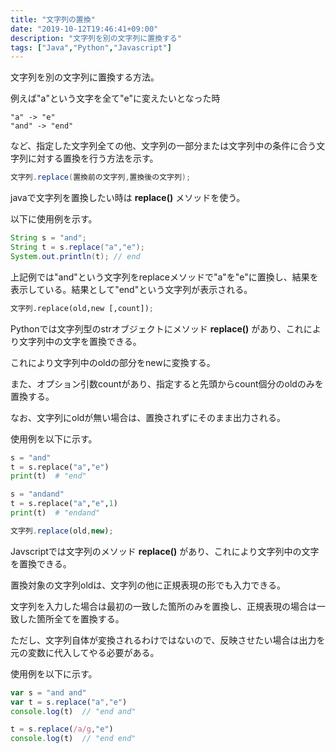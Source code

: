 ```yaml
---
title: "文字列の置換"
date: "2019-10-12T19:46:41+09:00"
description: "文字列を別の文字列に置換する"
tags: ["Java","Python","Javascript"]
---
```


文字列を別の文字列に置換する方法。

例えば"a"という文字を全て"e"に変えたいとなった時

```
"a" -> "e"
"and" -> "end"
```

など、指定した文字列全ての他、文字列の一部分または文字列中の条件に合う文字列に対する置換を行う方法を示す。

<div class="note_content_by_programming_language" id="note_content_Java">

```java
文字列.replace(置換前の文字列,置換後の文字列);
```

javaで文字列を置換したい時は **replace()** メソッドを使う。

以下に使用例を示す。

```java
String s = "and";
String t = s.replace("a","e");
System.out.println(t); // end
```

上記例では"and"という文字列をreplaceメソッドで"a"を"e"に置換し、結果を表示している。結果として"end"という文字列が表示される。

</div>
<div class="note_content_by_programming_language" id="note_content_Python">

```python
文字列.replace(old,new [,count]);
```

Pythonでは文字列型のstrオブジェクトにメソッド **replace()** があり、これにより文字列中の文字を置換できる。

これにより文字列中のoldの部分をnewに変換する。

また、オプション引数countがあり、指定すると先頭からcount個分のoldのみを置換する。  

なお、文字列にoldが無い場合は、置換されずにそのまま出力される。  

使用例を以下に示す。

```python
s = "and"
t = s.replace("a","e")
print(t)  # "end"

s = "andand"
t = s.replace("a","e",1)
print(t)  # "endand"
```

</div>
<div class="note_content_by_programming_language" id="note_content_Javascript">

```javascript
文字列.replace(old,new);
```

Javscriptでは文字列のメソッド **replace()** があり、これにより文字列中の文字を置換できる。

置換対象の文字列oldは、文字列の他に正規表現の形でも入力できる。  

文字列を入力した場合は最初の一致した箇所のみを置換し、正規表現の場合は一致した箇所全てを置換する。

ただし、文字列自体が変換されるわけではないので、反映させたい場合は出力を元の変数に代入してやる必要がある。

使用例を以下に示す。

```javascript
var s = "and and"
var t = s.replace("a","e")
console.log(t)  // "end and"

t = s.replace(/a/g,"e")
console.log(t)  // "end end"
```

</div>
